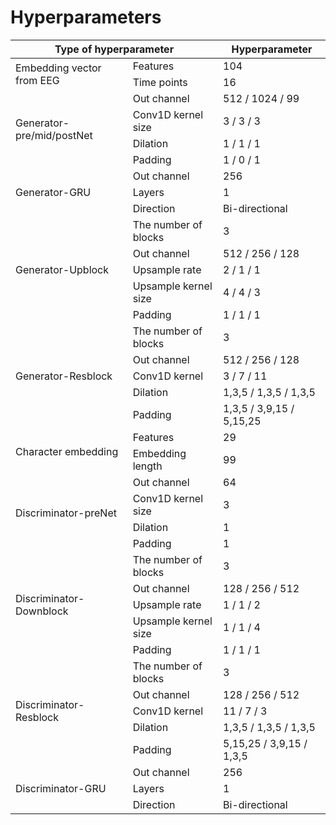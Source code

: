 # Hyperparameters

<table>
  <thead>
    <tr>
      <th colspan="2">Type of hyperparameter</th>
      <th>Hyperparameter</th>
    </tr>
  </thead>
  <tbody>
    <tr>
      <td rowspan="2">Embedding vector from EEG</td>
      <td>Features</td>
      <td>104</td>
    </tr>
    <tr>
      <td>Time points</td>
      <td>16</td>
    </tr>
    <tr>
      <td rowspan="4">Generator-pre/mid/postNet</td>
      <td>Out channel</td>
      <td>512 / 1024 / 99</td>
    </tr>
    <tr>
      <td>Conv1D kernel size</td>
      <td>3 / 3 / 3</td>
    </tr>
    <tr>
      <td>Dilation</td>
      <td>1 / 1 / 1</td>
    </tr>
    <tr>
      <td>Padding</td>
      <td>1 / 0 / 1</td>
    </tr>
    <tr>
      <td rowspan="3">Generator-GRU</td>
      <td>Out channel</td>
      <td>256</td>
    </tr>
    <tr>
      <td>Layers</td>
      <td>1</td>
    </tr>
    <tr>
      <td>Direction</td>
      <td>Bi-directional</td>
    </tr>
    <tr>
      <td rowspan="5">Generator-Upblock</td>
      <td>The number of blocks</td>
      <td>3</td>
    </tr>
    <tr>
      <td>Out channel</td>
      <td>512 / 256 / 128</td>
    </tr>
    <tr>
      <td>Upsample rate</td>
      <td>2 / 1 / 1</td>
    </tr>
    <tr>
      <td>Upsample kernel size</td>
      <td>4 / 4 / 3</td>
    </tr>
    <tr>
      <td>Padding</td>
      <td>1 / 1 / 1</td>
    </tr>
    <tr>
      <td rowspan="5">Generator-Resblock</td>
      <td>The number of blocks</td>
      <td>3</td>
    </tr>
    <tr>
      <td>Out channel</td>
      <td>512 / 256 / 128</td>
    </tr>
    <tr>
      <td>Conv1D kernel</td>
      <td>3 / 7 / 11</td>
    </tr>
    <tr>
      <td>Dilation</td>
      <td>1,3,5 / 1,3,5 / 1,3,5</td>
    </tr>
    <tr>
      <td>Padding</td>
      <td>1,3,5 / 3,9,15 / 5,15,25</td>
    </tr>
    <tr>
      <td rowspan="2">Character embedding</td>
      <td>Features</td>
      <td>29</td>
    </tr>
    <tr>
      <td>Embedding length</td>
      <td>99</td>
    </tr>
    <tr>
      <td rowspan="4">Discriminator-preNet</td>
      <td>Out channel</td>
      <td>64</td>
    </tr>
    <tr>
      <td>Conv1D kernel size</td>
      <td>3</td>
    </tr>
    <tr>
      <td>Dilation</td>
      <td>1</td>
    </tr>
    <tr>
      <td>Padding</td>
      <td>1</td>
    </tr>
    <tr>
      <td rowspan="5">Discriminator-Downblock</td>
      <td>The number of blocks</td>
      <td>3</td>
    </tr>
    <tr>
      <td>Out channel</td>
      <td>128 / 256 / 512</td>
    </tr>
    <tr>
      <td>Upsample rate</td>
      <td>1 / 1 / 2</td>
    </tr>
    <tr>
      <td>Upsample kernel size</td>
      <td>1 / 1 / 4</td>
    </tr>
    <tr>
      <td>Padding</td>
      <td>1 / 1 / 1</td>
    </tr>
    <tr>
      <td rowspan="5">Discriminator-Resblock</td>
      <td>The number of blocks</td>
      <td>3</td>
    </tr>
    <tr>
      <td>Out channel</td>
      <td>128 / 256 / 512</td>
    </tr>
    <tr>
      <td>Conv1D kernel</td>
      <td>11 / 7 / 3</td>
    </tr>
    <tr>
      <td>Dilation</td>
      <td>1,3,5 / 1,3,5 / 1,3,5</td>
    </tr>
    <tr>
      <td>Padding</td>
      <td>5,15,25 / 3,9,15 / 1,3,5</td>
    </tr>
    <tr>
      <td rowspan="3">Discriminator-GRU</td>
      <td>Out channel</td>
      <td>256</td>
    </tr>
    <tr>
      <td>Layers</td>
      <td>1</td>
    </tr>
    <tr>
      <td>Direction</td>
      <td>Bi-directional</td>
    </tr>
  </tbody>
</table>
